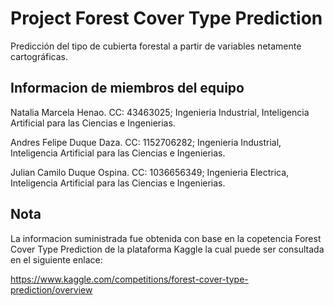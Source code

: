 # Project Forest Cover Type Prediction

Predicción del tipo de cubierta forestal a partir de variables netamente cartográficas.

## Informacion de miembros del equipo

Natalia Marcela Henao. CC: 43463025; Ingenieria Industrial, Inteligencia Artificial para las Ciencias e Ingenierias.

Andres Felipe Duque Daza. CC: 1152706282; Ingenieria Industrial, Inteligencia Artificial para las Ciencias e Ingenierias.

Julian Camilo Duque Ospina. CC: 1036656349; Ingenieria Electrica, Inteligencia Artificial para las Ciencias e Ingenierias.

## Nota
La informacion suministrada fue obtenida con base en la copetencia Forest Cover Type Prediction de la plataforma Kaggle la cual puede ser consultada en el siguiente enlace:

https://www.kaggle.com/competitions/forest-cover-type-prediction/overview



